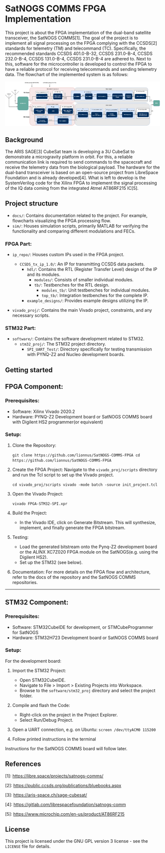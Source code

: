 
# SatNOGS COMMS FPGA Implementation

This project is about the FPGA implementation of the dual-band satellite transceiver, the SatNOGS COMMS\[1\]. The goal of the project is to implement all signal processing on the FPGA complying with the CCSDS\[2\] standards for telemetry \(TM\) and telecommand (TC). Specifically, the recommended standards CCSDS 401.0-B-32, CCSDS 231.0-B-4, CCSDS 232.0-B-4, CCSDS 131.0-B-4, CCSDS 231.0-B-4 are adhered to. Next to this, software for the microcontroller is developed to control the FPGA to have a reliable protocol for receiving telecommands and sending telemetry data. The flowchart of the implemented system is as follows:

![SatNOGS FPGA Flowchart](docs/SatNOGS_FPGA_flowchart.png)

## Background

The ARIS SAGE\[3\] CubeSat team is developing a 3U CubeSat to demonstrate a microgravity platform in orbit. For this, a reliable communication link is required to send commands to the spacecraft and receive the telemetry data from the biological payload. The hardware for the dual-band transceiver is based on an open-source project from LibreSpace Foundation and is already developed\[4\]. What is left to develop is the SystemVerilog code for the Xilinx FPGA to implement the signal processing of the IQ data coming from the integrated Atmel AT86RF215 IC\[5\].

## Project structure

- `docs/`: Contains documentation related to the project. For example, flowcharts visualizing the FPGA processing flow.
- `sim/`: Houses simulation scripts, primarily MATLAB for verifying the functionality and comparing different modulations and FECs.

### FPGA Part:
  
- `ip_repo/`: Houses custom IPs used in the FPGA project.
  - `CCSDS_tx_ip_1.0/`: An IP for transmitting CCSDS data packets.
    - `hdl/`: Contains the RTL (Register Transfer Level) design of the IP and its modules.
      - `modules/`: Consists of smaller individual modules.
      - `tb/`: Testbenches for the RTL design.
        - `modules_tb/`: Unit testbenches for individual modules.
        - `top_tb/`: Integration testbenches for the complete IP.
    - `example_designs/`: Provides example designs utilizing the IP.
  
- `vivado_proj/`: Contains the main Vivado project, constraints, and any necessary scripts.



### STM32 Part:

- `software/`: Contains the software development related to STM32.
  - `stm32_proj/`: The STM32 project directory.
    - `SPI_UART_Test/`: Directory specifically for testing transmission with PYNQ-Z2 and Nucleo development boards.
  
 

## Getting started

FPGA Component:
---------------

### Prerequisites:

-   Software: Xilinx Vivado 2020.2
-   Hardware: PYNQ-Z2 Development board or SatNOGS COMMS board with Digilent HS2 programmer(or equivalent)

### Setup:

1.  Clone the Repository:

    `git clone https://github.com/lionnus/SatNOGS-COMMS-FPGA
    cd https://github.com/lionnus/SatNOGS-COMMS-FPGA`

2.  Create the FPGA Project: Navigate to the `vivado_proj/scripts` directory and run the Tcl script to set up the Vivado project.

    `cd vivado_proj/scripts
    vivado -mode batch -source init_project.tcl`

3.  Open the Vivado Project:

    `vivado FPGA-STM32-SPI.xpr`

4.  Build the Project:

    -   In the Vivado IDE, click on Generate Bitstream. This will synthesize, implement, and finally generate the FPGA bitstream.
5.  Testing:

    -   Load the generated bitstream onto the Pynq-Z2 development board or the ALINX XC7Z020 FPGA module on the SatNOGS(e.g. using the Digilent HS2).
    -   Set up the STM32 (see below).
6.  Documentation: For more details on the FPGA flow and architecture, refer to the docs of the repository and the SatNOGS COMMS repositories.

* * * * *

STM32 Component:
----------------

### Prerequisites:

-   Software: STM32CubeIDE for development, or STMCubeProgrammer for SatNOGS
-   Hardware: STM32H723 Development board or SatNOGS COMMS board

### Setup:
For the development board:
1.  Import the STM32 Project:

    -   Open STM32CubeIDE.
    -   Navigate to File > Import > Existing Projects into Workspace.
    -   Browse to the `software/stm32_proj` directory and select the project folder.
2.  Compile and flash the Code:

    -   Right-click on the project in the Project Explorer.
    -   Select Run/Debug Project.
3.  Open a UART connection, e.g. on Ubuntu:
    `screen /dev/ttyACM0 115200`
4. Follow printed instructions in the terminal

Instructions for the SatNOGS COMMS board will follow later.

## References

\[1\]: https://libre.space/projects/satnogs-comms/

\[2\]: https://public.ccsds.org/publications/bluebooks.aspx

\[3\]: https://aris-space.ch/sage-cubesat/

\[4\]: https://gitlab.com/librespacefoundation/satnogs-comm

\[5\]: https://www.microchip.com/en-us/product/AT86RF215

## License

This project is licensed under the GNU GPL version 3 license - see the `LICENSE` file for details.
